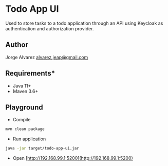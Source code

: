 # **Todo App UI**

Used to store tasks to a todo application through an API using Keycloak as authentication and authorization provider.

## **Author**

Jorge Alvarez <alvarez.jeap@gmail.com>

## **Requirements***

- Java 11+
- Maven 3.6+

## **Playground**

- Compile

```sh
mvn clean package
```

- Run application

```sh
java -jar target/todo-app-ui.jar
```

- Open [http://192.168.99.1:5200](http://192.168.99.1:5200)
